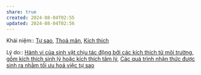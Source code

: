 ```yaml
---
share: true
created: 2024-08-04T02:55
updated: 2024-08-04T02:56
---
```

Khái niệm:: [Tự sao](../%CE%9E%20Kh%C3%A1i%20ni%E1%BB%87m/S%E1%BB%B1%20s%E1%BB%91ng,%20nh%E1%BA%ADn%20th%E1%BB%A9c/T%E1%BB%B1%20sao.md), [Thoả mãn](Tho%E1%BA%A3%20m%C3%A3n.md), [Kích thích](../%CE%9E%20Kh%C3%A1i%20ni%E1%BB%87m/S%E1%BB%B1%20s%E1%BB%91ng,%20nh%E1%BA%ADn%20th%E1%BB%A9c/K%C3%ADch%20th%C3%ADch.md)

Lý do:: [Hành vi của sinh vật chịu tác động bởi các kích thích từ môi trường, gồm kích thích sinh lý hoặc kích thích tâm lý](./H%C3%A0nh%20vi%20c%E1%BB%A7a%20sinh%20v%E1%BA%ADt%20ch%E1%BB%8Bu%20t%C3%A1c%20%C4%91%E1%BB%99ng%20b%E1%BB%9Fi%20c%C3%A1c%20k%C3%ADch%20th%C3%ADch%20t%E1%BB%AB%20m%C3%B4i%20tr%C6%B0%E1%BB%9Dng,%20g%E1%BB%93m%20k%C3%ADch%20th%C3%ADch%20sinh%20l%C3%BD%20ho%E1%BA%B7c%20k%C3%ADch%20th%C3%ADch%20t%C3%A2m%20l%C3%BD.md), [Các quá trình nhận thức được sinh ra nhằm tối ưu hoá việc tự sao](./C%C3%A1c%20qu%C3%A1%20tr%C3%ACnh%20nh%E1%BA%ADn%20th%E1%BB%A9c%20%C4%91%C6%B0%E1%BB%A3c%20sinh%20ra%20nh%E1%BA%B1m%20t%E1%BB%91i%20%C6%B0u%20ho%C3%A1%20vi%E1%BB%87c%20t%E1%BB%B1%20sao.md)